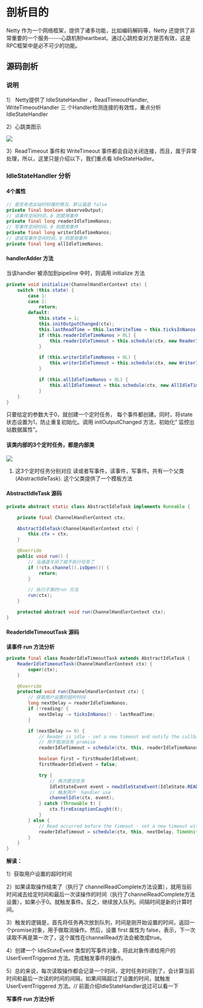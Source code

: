 # 剖析目的

Netty 作为一个网络框架，提供了诸多功能，比如编码解码等，Netty 还提供了非常重要的一个服务-----心跳机制heartbeat。通过心跳检查对方是否有效，这是 RPC框架中是必不可少的功能。

## 源码剖析

### 说明

1） Netty提供了 IdleStateHandler ，ReadTimeoutHandler, WriteTimeoutHandler 三
个Handler检测连接的有效性，重点分析 IdleStateHandler 

2）心跳类图示

![](images/40.心跳检测.png)

3）ReadTimeout 事件和 WriteTimeout 事件都会自动关闭连接，而且，属于异常处理，所以，这里只是介绍以下，我们重点看 IdleStateHadler。

### IdleStateHandler 分析

#### 4个属性

```Java
// 是否考虑出站时较慢的情况，默认值是 false
private final boolean observeOutput;
// 读事件空闲时间，0 则禁用事件
private final long readerIdleTimeNanos;
// 写事件空闲时间，0 则禁用事件
private final long writerIdleTimeNanos;
// 读或写事件空闲时间，0 则禁用事件
private final long allIdleTimeNanos;
```

#### handlerAdder 方法

当该handler 被添加到pipeline 中时，则调用 initialize 方法

```java
private void initialize(ChannelHandlerContext ctx) {
    switch (this.state) {
        case 1:
        case 2:
            return;
        default:
            this.state = 1;
            this.initOutputChanged(ctx);
            this.lastReadTime = this.lastWriteTime = this.ticksInNanos();
            if (this.readerIdleTimeNanos > 0L) {
                this.readerIdleTimeout = this.schedule(ctx, new ReaderIdleTimeoutTask(ctx), this.readerIdleTimeNanos, TimeUnit.NANOSECONDS);
            }

            if (this.writerIdleTimeNanos > 0L) {
                this.writerIdleTimeout = this.schedule(ctx, new WriterIdleTimeoutTask(ctx), this.writerIdleTimeNanos, TimeUnit.NANOSECONDS);
            }

            if (this.allIdleTimeNanos > 0L) {
                this.allIdleTimeout = this.schedule(ctx, new AllIdleTimeoutTask(ctx), this.allIdleTimeNanos, TimeUnit.NANOSECONDS);
            }
    }
}
```

只要给定的参数大于0，就创建一个定时任务， 每个事件都创建。同时，将state 状态设置为1，防止重复初始化。调用 initOutputChanged 方法，初始化“ 监控出站数据属性”。

#### 该类内部的3个定时任务，都是内部类

![](images/41.IdleStateHandler三个定时任务内部类.png)

1) 这3个定时任务分别对应 读或者写事件，读事件，写事件。共有一个父类(AbstractIdleTask). 这个父类提供了一个模板方法

#### AbstractIdleTask 源码

```java
private abstract static class AbstractIdleTask implements Runnable {

    private final ChannelHandlerContext ctx;

    AbstractIdleTask(ChannelHandlerContext ctx) {
        this.ctx = ctx;
    }

    @Override
    public void run() {
        // 当通道关闭了就不执行任务了
        if (!ctx.channel().isOpen()) {
            return;
        }

        // 执行子类的run 方法
        run(ctx);
    }

    protected abstract void run(ChannelHandlerContext ctx);
}
```

#### ReaderIdleTimeoutTask 源码

**读事件 run 方法分析**

```java
private final class ReaderIdleTimeoutTask extends AbstractIdleTask {
    ReaderIdleTimeoutTask(ChannelHandlerContext ctx) {
        super(ctx);
    }

    @Override
    protected void run(ChannelHandlerContext ctx) {
        // 获取用户设置的超时时间
        long nextDelay = readerIdleTimeNanos;
        if (!reading) {
            nextDelay -= ticksInNanos() - lastReadTime;
        }

        if (nextDelay <= 0) {
            // Reader is idle - set a new timeout and notify the callback.
            // 用于取消任务 promise
            readerIdleTimeout = schedule(ctx, this, readerIdleTimeNanos, TimeUnit.NANOSECONDS);

            boolean first = firstReaderIdleEvent;
            firstReaderIdleEvent = false;

            try {
                // 再次提交任务
                IdleStateEvent event = newIdleStateEvent(IdleState.READER_IDLE, first);
                // 触发用户  handler use
                channelIdle(ctx, event);
            } catch (Throwable t) {
                ctx.fireExceptionCaught(t);
            }
        } else {
            // Read occurred before the timeout - set a new timeout with shorter delay.
            readerIdleTimeout = schedule(ctx, this, nextDelay, TimeUnit.NANOSECONDS);
        }
    }
}
```

**解读：**

1）获取用户设置的超时时间

2）如果读取操作结束了（执行了 channelReadComplete方法设置），就用当前时间减去给定时间和最后一次读操作的时间（执行了channelReadComplete方法设置），如果小于0。就触发事件。反之，继续放入队列。间隔时间是新的计算时间。

3）触发的逻辑是，首先将任务再次放到队列，时间是刚开始设置的时间，返回一个promise对象，用于做取消操作。然后，设置 first 属性为 false，表示，下一次读取不再是第一次了，这个属性在channelRead方法会被改成true。

4）创建一个 IdleStateEvent 类型的写事件对象，将此对象传递给用户的 UserEventTriggered 方法。完成触发事件的操作。

5）总的来说，每次读取操作都会记录一个时间，定时任务时间到了，会计算当前时间和最后一次读的时间的间隔，如果间隔超过了设置的时间，就触发UserEventTriggered 方法。// 前面介绍IdleStateHandler说过可以看一下

**写事件 run 方法分析**



